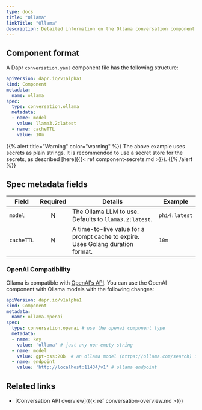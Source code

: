 ```yaml
---
type: docs
title: "Ollama"
linkTitle: "Ollama"
description: Detailed information on the Ollama conversation component
---
```


## Component format

A Dapr `conversation.yaml` component file has the following structure:

```yaml
apiVersion: dapr.io/v1alpha1
kind: Component
metadata:
  name: ollama
spec:
  type: conversation.ollama
  metadata:
  - name: model
    value: llama3.2:latest
  - name: cacheTTL
    value: 10m
```

{{% alert title="Warning" color="warning" %}}
The above example uses secrets as plain strings. It is recommended to use a secret store for the secrets, as described [here]({{< ref component-secrets.md >}}).
{{% /alert %}}

## Spec metadata fields

| Field              | Required | Details | Example |
|--------------------|:--------:|---------|---------|
| `model` | N | The Ollama LLM to use. Defaults to `llama3.2:latest`.  | `phi4:latest` |
| `cacheTTL` | N | A time-to-live value for a prompt cache to expire. Uses Golang duration format.  | `10m` |

### OpenAI Compatibility

Ollama is compatible with [OpenAI's API](https://ollama.com/blog/openai-compatibility). You can use the OpenAI component with Ollama models with the following changes:

```yaml
apiVersion: dapr.io/v1alpha1
kind: Component
metadata:
  name: ollama-openai
spec:
  type: conversation.openai # use the openai component type
  metadata:
  - name: key
    value: 'ollama' # just any non-empty string
  - name: model
    value: gpt-oss:20b  # an ollama model (https://ollama.com/search) in this case openai open source model. See https://ollama.com/library/gpt-oss
  - name: endpoint
    value: 'http://localhost:11434/v1' # ollama endpoint
```

## Related links

- [Conversation API overview]({{< ref conversation-overview.md >}})
